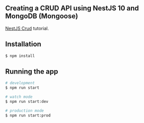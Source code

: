 ## Creating a CRUD API using NestJS 10 and MongoDB (Mongoose)

[NestJS Crud](https://jsdev.space/nestjs-crud/) tutorial.

## Installation

```bash
$ npm install
```

## Running the app

```bash
# development
$ npm run start

# watch mode
$ npm run start:dev

# production mode
$ npm run start:prod
```
